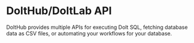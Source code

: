 # DoltHub/DoltLab API

DoltHub provides multiple APIs for executing Dolt SQL, fetching database data as CSV files, or automating your workflows for your database.&#x20;